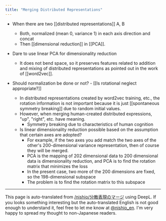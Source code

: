 ```yaml
---
title: "Merging Distributed Representations"
---
```


- When there are two [[distributed representations]] A, B
    - Both, normalized (mean 0, variance 1) in each axis direction and concat
    - Then [[dimensional reduction]] in [[PCA]].
- Dare to use linear PCA for dimensionality reduction
    - It does not bend space, so it preserves features related to addition and mixing of distributed representations as pointed out in the work of [[word2vec]].

- Should normalization be done or not?
        - [[Is rotational neglect appropriate?]]
    - In distributed representations created by word2vec training, etc., the rotation information is not important because it is just [[spontaneous symmetry breaking]] due to random initial values.
    - However, when merging human-created distributed expressions, "up", "right", etc. have meaning.
        - Symmetry breaking due to characteristics of human cognition
    - Is linear dimensionality reduction possible based on the assumption that certain axes are adopted?
        - For example, if the two axes you add match the two axes of the other's 200-dimensional variance representation, then of course they will be merged.
        - PCA is the mapping of 202 dimensional data to 200 dimensional data is dimensionality reduction, and PCA is to find the rotation matrix that minimizes the loss
        - In the present case, two more of the 200 dimensions are fixed, so the 198-dimensional subspace
        - The problem is to find the rotation matrix to this subspace

---
This page is auto-translated from [/nishio/分散表現のマージ](https://scrapbox.io/nishio/分散表現のマージ) using DeepL. If you looks something interesting but the auto-translated English is not good enough to understand it, feel free to let me know at [@nishio_en](https://twitter.com/nishio_en). I'm very happy to spread my thought to non-Japanese readers.